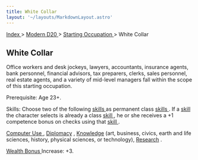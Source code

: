 ```yaml
---
title: White Collar
layout: '~/layouts/MarkdownLayout.astro'
---
```


[ Index ](/) > [ Modern D20 ](/modern.d20.srd) > [ Starting Occupation ](/modern.d20.srd/starting.occupation) > White Collar

##  White Collar

Office workers and desk jockeys, lawyers, accountants, insurance agents, bank
personnel, financial advisors, tax preparers, clerks, sales personnel, real
estate agents, and a variety of mid-level managers fall within the scope of
this starting occupation.

Prerequisite: Age 23+.

Skills: Choose two of the following [ skills ](/modern.d20.srd/skills/index)
as permanent class [ skills ](/modern.d20.srd/skills/index) . If a [ skill](/modern.d20.srd/skills/index) the character selects is already a class [skill ](/modern.d20.srd/skills/index) , he or she receives a +1 competence
bonus on checks using that [ skill ](/modern.d20.srd/skills/index) .

[ Computer Use ](/modern.d20.srd/skills/computer.use) , [ Diplomacy](/modern.d20.srd/skills/diplomacy) , [ Knowledge](/modern.d20.srd/skills/knowledge) (art, business, civics, earth and life
sciences, history, physical sciences, or technology), [ Research](/modern.d20.srd/skills/research) .

[ Wealth Bonus ](/modern.d20.srd/wealth/wealth.bonus) Increase: +3.

